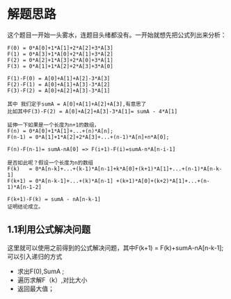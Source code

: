 # 解题思路

这个题目一开始一头雾水，连题目头绪都没有。一开始就想先把公式列出来分析：

```
F(0) = 0*A[0]+1*A[1]+2*A[2]+3*A[3]
F(1) = 0*A[3]+1*A[0]+2*A[1]+3*A[2]
F(2) = 0*A[2]+1*A[3]+2*A[0]+3*A[1]
F(3) = 0*A[1]+1*A[2]+2*A[3]+3*A[0]

F(1)-F(0) = A[0]+A[1]+A[2]-3*A[3]
F(2)-F(1) = A[0]+A[1]+A[3]-3*A[2]
F(3)-F(2) = A[0]+A[2]+A[3]-3*A[1]

其中 我们定于sumA = A[0]+A[1]+A[2]+A[3],有意思了
比如其中F(3)-F(2) = A[0]+A[2]+A[3]-3*A[1]= sumA - 4*A[1]

延伸一下如果是一个长度为n+1的数组，
F(n) = 0*A[0]+1*A[1]+...+(n)*A[n];
F(n-1) = 0*A[1]+1*A[2]+2*A[3]+...+(n-1)*A[n]+n*A[0];

F(n)-F(n-1)= sumA-nA[0] => F(i+1)-F(i)=sumA-n*A[n-i-1]

是否如此呢？假设一个长度为n的数组
F(k)   = 0*A[n-k]+...+(k-1)*A[n-1]+k*A[0]+(k+1)*A[1]+...+(n-1)*A[n-k-1]
F(k+1) = 0*A[n-k-1]+...+(k)*A[n-1] +(k+1)*A[0]+(k+2)*A[1]+...+(n-1)*A[n-1-2]

F(k+1)-F(k) = sumA - nA[n-k-1]
证明结论成立。
```

## 1.1利用公式解决问题

这里就可以使用之前得到的公式解决问题，其中F(k+1) = F(k)+sumA-nA[n-k-1];可以引入递归的方式

* 求出F(0),SumA ;
* 遍历求解F（k）,对比大小
* 返回最大值；

